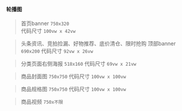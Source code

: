 #### 轮播图

> 首页banner  `750x320`  
  代码尺寸  `100vw x 42vw`

> 头条资讯、竞拍捡漏、好物推荐、底价清仓、限时抢购 顶部banner  `690x200`
  代码尺寸  `92vw x 26vw`

> 分类页面右侧海报 `518x160`
  代码尺寸  `69vw x 21vw`

> 商品封面图 `750x750`
  代码尺寸  `100vw x 100vw`

> 商品规格图 `750x750`
  代码尺寸  `100vw x 100vw`

> 商品视频 `750x不限`
